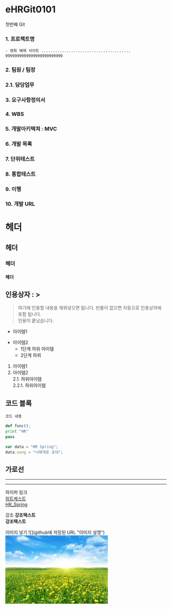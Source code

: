 # eHRGit0101
첫번째 Git

### 1. 프로젝트명
    - 영화 예매 사이트 .......................................  
    9999999999999999999999999
   
    
### 2. 팀원 / 팀장
### 2.1. 담당업무
### 3. 요구사항정의서
### 4. WBS
### 5. 개발아키텍쳐 : MVC
### 6. 개발 목록
### 7. 단위테스트
### 8. 통합테스트
### 9. 이행
### 10. 개발 URL


 # 헤더
 ## 헤더
 ### 헤더
#### 헤더

## 인용상자 : >
> 여기에 인용할 내용을 채워넣으면 됩니다.
빈줄이 없으면 자동으로 인용상자에 포함 됩니다.  
인용이 꿑났습니다.

- 아이템1
+ 아이템2
  - 1단계 하위 아이템
  * 2단계 하위 
  
1. 아이템1
2. 아이템2  
    2.1. 하위아이템  
        2.2.1. 하위아이템
        
## 코드 블록
``` 프로그래밍 언어 이름
코드 내용
```

```python
def func();
print "HR"
pass
```

```javascript
var data = "HR Spring";
data.song = "너에게로 초대";
```

가로선
---
***
--------

하이퍼 링크  
[링트케스트](URL "설명")  
[HR_Spring](https://cafe.naver.com/kndjang "SIST 강북 스프링")  


강조
__강조텍스트__  
**강조텍스트**


이미지 넣기
![](github에 저장된 URL "이미지 설명")  
![Spring](https://github.com/MIN-04/eHRGit0101/blob/master/eHRGit0101/src/spring.jpg "Spring")

